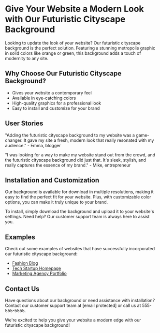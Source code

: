 <!--font:IBM Plex Sans-->

# Give Your Website a Modern Look with Our Futuristic Cityscape Background

Looking to update the look of your website? Our futuristic cityscape background is the perfect solution. Featuring a stunning metropolis graphic in solid colors like orange or green, this background adds a touch of modernity to any site.

## Why Choose Our Futuristic Cityscape Background?

- Gives your website a contemporary feel
- Available in eye-catching colors
- High-quality graphics for a professional look
- Easy to install and customize for your brand

## User Stories

"Adding the futuristic cityscape background to my website was a game-changer. It gave my site a fresh, modern look that really resonated with my audience." - Emma, blogger

"I was looking for a way to make my website stand out from the crowd, and the futuristic cityscape background did just that. It's sleek, stylish, and really captures the essence of my brand." - Mike, entrepreneur

## Installation and Customization

Our background is available for download in multiple resolutions, making it easy to find the perfect fit for your website. Plus, with customizable color options, you can make it truly unique to your brand.

To install, simply download the background and upload it to your website's settings. Need help? Our customer support team is always here to assist you.

## Examples

Check out some examples of websites that have successfully incorporated our futuristic cityscape background:

- [Fashion Blog](#)
- [Tech Startup Homepage](#)
- [Marketing Agency Portfolio](#)

## Contact Us

Have questions about our background or need assistance with installation? Contact our customer support team at [email protected] or call us at 555-555-5555.

We're excited to help you give your website a modern edge with our futuristic cityscape background!

<!--

Write me content for website with wallpaper which alt text is:

"A wallpaper with a single graphic of a futuristic cityscape, in a solid color such as orange or green."

The name/title of the page should not be 1:1 copy of the alt text but rather a real content of the website which is using this wallpaper.

- Use markdown format 
- Start with heading
- Heading should be short and concise
- The content should look like a real website 
- The website should not be about the wallpaper, wallpaper is just a related background
- Heading should be contain work "wallpaper" or "background"
- Include real sections like references, contact, user stories, etc. use things relevant to the page purpose.
- Feel free to use structure like headings, bullets, numbering, blockquotes, paragraphs, horizontal lines, etc.
- You can use formatting like bold or _italic_
- You can include UTF-8 emojis
- Links should be only #hash anchors (and you can refer to the document itself)
- Do not include images


---


# Futuristic Cityscape Wallpaper for Your Tech-Savvy Website

Are you looking to add a touch of modernity to your website? Look no further than our futuristic cityscape wallpaper. This solid-colored wallpaper features a single graphic of a stunning metropolis, complete with towering skyscrapers and sleek, high-tech architecture.

## Why Choose Our Futuristic Cityscape Wallpaper?

- Adds a contemporary feel to any website
- Available in eye-catching colors such as orange or green
- High-quality graphics ensure a professional look
- Easy to install and customize for your website's needs

## User Stories

"Since adding the futuristic cityscape wallpaper to my tech blog, I've noticed an increase in engagement and positive feedback from readers. It really sets the tone for the type of content I'm sharing." - John, tech blogger

"I was hesitant to change up my website's background, but the futuristic cityscape wallpaper gave it the perfect amount of modern flair without being too distracting. My clients have even commented on how sleek it looks!" - Sarah, web designer

## Installation and Customization

Our wallpaper is available for download in multiple resolutions, making it easy to find the perfect fit for your website. Plus, with customizable color options, you can make it truly unique to your brand.

To install, simply download the wallpaper and upload it to your website's background settings. Need help? Our customer support team is always here to assist you.

## References

Check out some examples of websites that have successfully incorporated our futuristic cityscape wallpaper:

- [Tech Blog](#)
- [Web Design Portfolio](#)
- [Software Company Homepage](#)

## Contact Us

Have questions about our wallpaper or need assistance with installation? Contact our customer support team at [email protected] or call us at 555-555-5555.

We can't wait to help you take your website to the next level with our futuristic cityscape wallpaper!


---


Heading should not include word "wallpaper". The website should not be about the wallpaper itself, wallpaper is just a related background, rewrite whole content.


---


# Give Your Website a Modern Look with Our Futuristic Cityscape Background

Looking to update the look of your website? Our futuristic cityscape background is the perfect solution. Featuring a stunning metropolis graphic in solid colors like orange or green, this background adds a touch of modernity to any site.

## Why Choose Our Futuristic Cityscape Background?

- Gives your website a contemporary feel
- Available in eye-catching colors
- High-quality graphics for a professional look
- Easy to install and customize for your brand

## User Stories

"Adding the futuristic cityscape background to my website was a game-changer. It gave my site a fresh, modern look that really resonated with my audience." - Emma, blogger

"I was looking for a way to make my website stand out from the crowd, and the futuristic cityscape background did just that. It's sleek, stylish, and really captures the essence of my brand." - Mike, entrepreneur

## Installation and Customization

Our background is available for download in multiple resolutions, making it easy to find the perfect fit for your website. Plus, with customizable color options, you can make it truly unique to your brand.

To install, simply download the background and upload it to your website's settings. Need help? Our customer support team is always here to assist you.

## Examples

Check out some examples of websites that have successfully incorporated our futuristic cityscape background:

- [Fashion Blog](#)
- [Tech Startup Homepage](#)
- [Marketing Agency Portfolio](#)

## Contact Us

Have questions about our background or need assistance with installation? Contact our customer support team at [email protected] or call us at 555-555-5555.

We're excited to help you give your website a modern edge with our futuristic cityscape background!

-->
